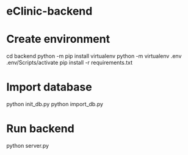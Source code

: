 # eClinic-backend

# Create environment
cd backend
python -m pip install virtualenv
python -m virtualenv .env
.env/Scripts/activate
pip install -r requirements.txt

# Import database
python init_db.py
python import_db.py

# Run backend
python server.py
